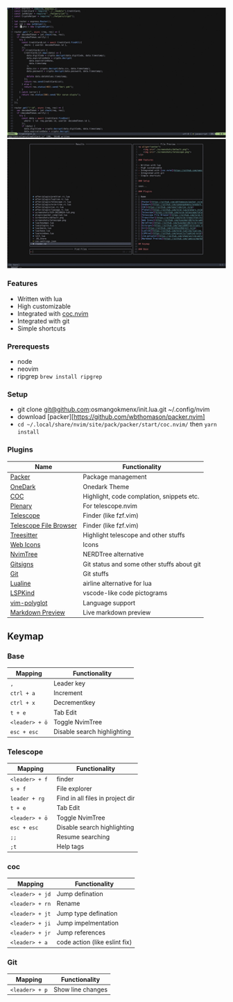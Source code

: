 <p align="center">
    <img src="./screenshots/default.jpeg">
    <img src="./screenshots/telescope.jpeg">
</p>

### Features

- Written with lua
- High customizable
- Integrated with [coc.nvim](https://github.com/neoclide/coc.nvim)
- Integrated with git
- Simple shortcuts


### Prerequests 
- node
- neovim
- ripgrep `brew install ripgrep`

### Setup
- git clone git@github.com:osmangokmenx/init.lua.git ~/.config/nvim
- download [packer][https://github.com/wbthomason/packer.nvim]
- `cd ~/.local/share/nvim/site/pack/packer/start/coc.nvim/` then `yarn install`


### Plugins

| Name                                                                                    | Functionality                              |
| --------------------------------------------------------------------------------------- | ------------------------------------------ |
| [Packer](https://github.com/wbthomason/packer.nvim)                                     | Package management                         |
| [OneDark](https://github.com/osmangokmenx/onedark.vim)                                  | Onedark Theme                              |
| [COC](https://github.com/neoclide/coc.nvim)                                             | Highlight, code complation, snippets etc.  |
| [Plenary](https://github.com/nvim-lua/plenary.nvim)                                     | For telescope.nvim                         |
| [Telescope](https://github.com/nvim-telescope/telescope.nvim)                           | Finder (like fzf.vim)                      |
| [Telescope File Browser](https://github.com/nvim-telescope/telescope-file-browser.nvim) | Finder (like fzf.vim)                      |
| [Treesitter](https://github.com/nvim-treesitter/nvim-treesitter)                        | Highlight telescope and other stuffs       |
| [Web Icons](https://github.com/kyazdani48/nvim-web-devicons)                            | Icons                                      |
| [NvimTree](https://github.com/kyazdani48/nvim-tree.lua)                                 | NERDTree alternative                       |
| [Gitsigns](https://github.com/lewis6997/gitsigns.nvim)                                  | Git status and some other stuffs about git |
| [Git](https://github.com/dinhhuy264/git.nvim)                                           | Git stuffs                                 |
| [Lualine](https://github.com/nvim-lualine/lualine.nvim)                                 | airline alternative for lua                |
| [LSPKind](https://github.com/onsails/lspkind-nvim)                                      | vscode-like code pictograms                |
| [vim-polyglot](https://github.com/sheerun/vim-polyglot)                                 | Language support                           |
| [Markdown Preview](https://github.com/iamcco/markdown-preview.nvim)                     | Live markdown preview                      |

## Keymap

### Base

| Mapping        | Functionality               |
| -------------- | --------------------------- |
| `,`            | Leader key                  |
| `ctrl + a`     | Increment                   |
| `ctrl + x `    | Decrementkey                |
| `t + e`        | Tab Edit                    |
| `<leader> + ö` | Toggle NvimTree             |
| `esc + esc`    | Disable search highlighting |

### Telescope

| Mapping         | Functionality                    |
| --------------- | -------------------------------- |
| `<leader> + f ` | finder                           |
| `s + f`         | File explorer                    |
| `leader + rg `  | Find in all files in project dir |
| `t + e`         | Tab Edit                         |
| `<leader> + ö`  | Toggle NvimTree                  |
| `esc + esc`     | Disable search highlighting      |
| `;;`            | Resume searching                 |
| `;t`            | Help tags                        |

### coc

| Mapping         | Functionality                 |
| --------------- | ----------------------------- |
| `<leader> + jd` | Jump defination               |
| `<leader> + rn` | Rename                        |
| `<leader> + jt` | Jump type defination          |
| `<leader> + ji` | Jump impelmentation           |
| `<leader> + jr` | Jump references               |
| `<leader> + a`  | code action (like eslint fix) |

### Git

| Mapping        | Functionality     |
| -------------- | ----------------- |
| `<leader> + p` | Show line changes |
